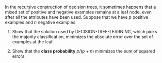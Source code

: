 

In the recursive construction of
decision trees, it sometimes happens that a mixed set of positive and
negative examples remains at a leaf node, even after all the attributes
have been used. Suppose that we have $p$ positive examples and $n$
negative examples.<br>

1.  Show that the solution used by DECISION-TREE-LEARNING, which picks the majority
    classification, minimizes the absolute error over the set of
    examples at the leaf.<br>

2.  Show that the <b>class probability</b> $p/(p+n)$ minimizes the sum of squared errors.
